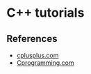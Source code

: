 # C++ tutorials

## References
- [cplusplus.com](http://www.cplusplus.com/doc/tutorial/)
- [Cprogramming.com](https://www.cprogramming.com/tutorial/c++-tutorial.html)
